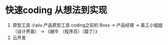 # 快速coding 从想法到实现
1. 原型工具
    小piu 产品原型工具
    coding之前的
    Boss  ->  产品经理 -> 美工小姐姐（设计界面） -> 《蜗牛 （程序员）（猿丁）》
2. 云开发